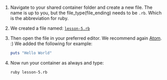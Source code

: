 1. Navigate to your shared container folder and create a new file. The name is up to you, but the file_type(file_ending) needs to be `.rb`.
   Which is the abbreviation for ruby.

2. We created a file named: [`lesson-5.rb`](/lessons/examples/lesson-5.rb)

3. Then open the file in your preferred editor. We recommend again [Atom](https://atom.io). :)
   We added the following for example:
   ```ruby
   puts "Hello World"
   ```

4. Now run your container as always and type:
   ```shell
   ruby lesson-5.rb
   ```
